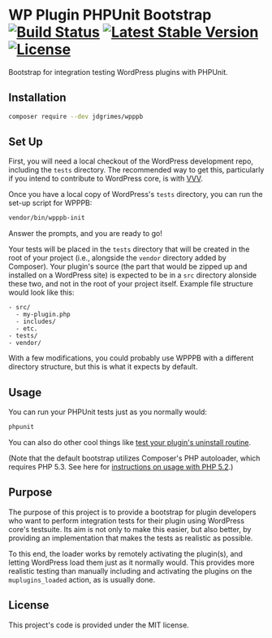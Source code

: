 # WP Plugin PHPUnit Bootstrap [![Build Status](https://travis-ci.org/JDGrimes/wpppb.svg?branch=master)](https://travis-ci.org/JDGrimes/wpppb) [![Latest Stable Version](https://poser.pugx.org/jdgrimes/wpppb/version)](https://packagist.org/packages/jdgrimes/wpppb) [![License](https://poser.pugx.org/jdgrimes/wpppb/license)](https://packagist.org/packages/jdgrimes/wpppb)

Bootstrap for integration testing WordPress plugins with PHPUnit.

## Installation

```bash
composer require --dev jdgrimes/wpppb
```

## Set Up

First, you will need a local checkout of the WordPress development repo, including the `tests` directory. The recommended way to get this, particularly if you intend to contribute to WordPress core, is with [VVV](https://make.wordpress.org/core/handbook/tutorials/installing-a-local-server/installing-vvv/).

Once you have a local copy of WordPress's `tests` directory, you can run the set-up script for WPPPB:

```bash
vendor/bin/wpppb-init
```

Answer the prompts, and you are ready to go!

Your tests will be placed in the `tests` directory that will be created in the root of your project (i.e., alongside the `vendor` directory added by Composer). Your plugin's source (the part that would be zipped up and installed on a WordPress site) is expected to be in a `src` directory alonside these two, and not in the root of your project itself. Example file structure would look like this:

```
- src/
  - my-plugin.php
  - includes/
  - etc.
- tests/
- vendor/
```

With a few modifications, you could probably use WPPPB with a different directory structure, but this is what it expects by default.

## Usage

You can run your PHPUnit tests just as you normally would:

```bash
phpunit
```

You can also do other cool things like [test your plugin's uninstall routine](https://github.com/JDGrimes/wpppb/wiki/Testing-Uninstallation).

(Note that the default bootstrap utilizes Composer's PHP autoloader, which requires
PHP 5.3. See here for [instructions on usage with PHP 5.2](https://github.com/JDGrimes/wpppb/wiki/PHP-5.2).)

## Purpose

The purpose of this project is to provide a bootstrap for plugin developers who want
to perform integration tests for their plugin using WordPress core's testsuite. Its
aim is not only to make this easier, but also better, by providing an implementation
that makes the tests as realistic as possible.

To this end, the loader works by remotely activating the plugin(s), and letting
WordPress load them just as it normally would. This provides more realistic testing
than manually including and activating the plugins on the `muplugins_loaded` action,
as is usually done.

## License

This project's code is provided under the MIT license.
